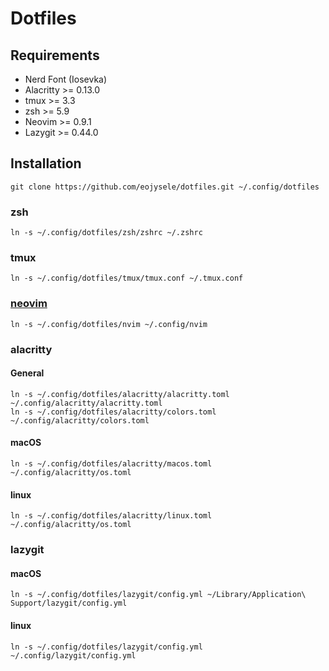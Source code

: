 # Dotfiles

## Requirements
- Nerd Font (Iosevka)
- Alacritty >= 0.13.0
- tmux >= 3.3
- zsh >= 5.9
- Neovim >= 0.9.1
- Lazygit >= 0.44.0

## Installation

```shell
git clone https://github.com/eojysele/dotfiles.git ~/.config/dotfiles
```

### zsh

```shell
ln -s ~/.config/dotfiles/zsh/zshrc ~/.zshrc
```

### tmux

```shell
ln -s ~/.config/dotfiles/tmux/tmux.conf ~/.tmux.conf
```

### [neovim](/nvim/README.md)

```shell
ln -s ~/.config/dotfiles/nvim ~/.config/nvim
```

### alacritty

#### General

```shell
ln -s ~/.config/dotfiles/alacritty/alacritty.toml ~/.config/alacritty/alacritty.toml
ln -s ~/.config/dotfiles/alacritty/colors.toml ~/.config/alacritty/colors.toml
```

#### macOS

```shell
ln -s ~/.config/dotfiles/alacritty/macos.toml ~/.config/alacritty/os.toml
```

#### linux

```shell
ln -s ~/.config/dotfiles/alacritty/linux.toml ~/.config/alacritty/os.toml
```

### lazygit

#### macOS

```shell
ln -s ~/.config/dotfiles/lazygit/config.yml ~/Library/Application\ Support/lazygit/config.yml
```

#### linux

```shell
ln -s ~/.config/dotfiles/lazygit/config.yml ~/.config/lazygit/config.yml
```
